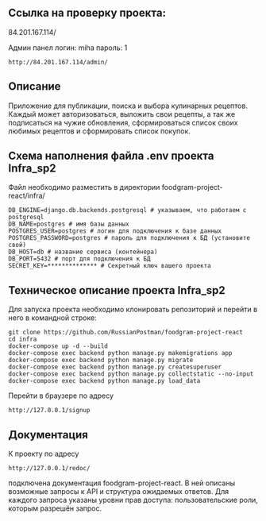## Ссылка на проверку проекта:
84.201.167.114/

Админ панел
логин: miha
пароль: 1
```
http://84.201.167.114/admin/
```

## Описание
Приложение для публикации, поиска и выбора кулинарных рецептов. Каждый может авторизоваться,
выложить свои рецепты, а так же подписаться на чужие обновления, сформироваться список своих
любимых рецептов и сформировать список покупок.


## Схема наполнения файла .env проекта Infra_sp2
Файл необходимо разместить в директории foodgram-project-react/infra/

```
DB_ENGINE=django.db.backends.postgresql # указываем, что работаем с postgresql
DB_NAME=postgres # имя базы данных
POSTGRES_USER=postgres # логин для подключения к базе данных
POSTGRES_PASSWORD=postgres # пароль для подключения к БД (установите свой)
DB_HOST=db # название сервиса (контейнера)
DB_PORT=5432 # порт для подключения к БД
SECRET_KEY=************** # Секретный ключ вашего проекта
```

## Техническое описание проекта Infra_sp2

Для запуска проекта необходимо клонировать репозиторий и перейти в него в командной строке:

```
git clone https://github.com/RussianPostman/foodgram-project-react
cd infra
docker-compose up -d --build
docker-compose exec backend python manage.py makemigrations app
docker-compose exec backend python manage.py migrate
docker-compose exec backend python manage.py createsuperuser
docker-compose exec backend python manage.py collectstatic --no-input
docker-compose exec backend python manage.py load_data
```
Перейти в браузере по адресу
```
http://127.0.0.1/signup
```
## Документация

К проекту по адресу
```
http://127.0.0.1/redoc/
```
подключена документация foodgram-project-react. В ней описаны возможные запросы к API и структура ожидаемых ответов. Для каждого запроса указаны уровни прав доступа: пользовательские роли, которым разрешён запрос.